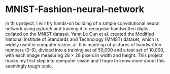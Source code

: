# MNIST-Fashion-neural-network

In this project, I will try hands-on building of a simple convolutional neural network using pytorch and training it to recognise handwritten digits collated on the MNIST dataset.
Yann Le Cun et al. created the Modified National Institute of Standards and Technology (MNIST) dataset, which is widely used in computer vision. al. It is made up of pictures of handwritten numbers (0-9), divided into a training set of 50,000 and a test set of 10,000, with each image measuring 28 × 28 pixels in width and height.
This project marks my first step into computer vision and I hope to know more about this seemingly tough topic.
